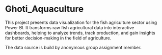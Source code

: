 # Ghoti_Aquaculture
This project presents data visualization for the fish agriculture sector using Power BI. It transforms raw fish agricultural data into interactive dashboards, helping to analyze trends, track production, and gain insights for better decision-making in the field of agriculture.

The data source is build by anonymous group assignment member.
